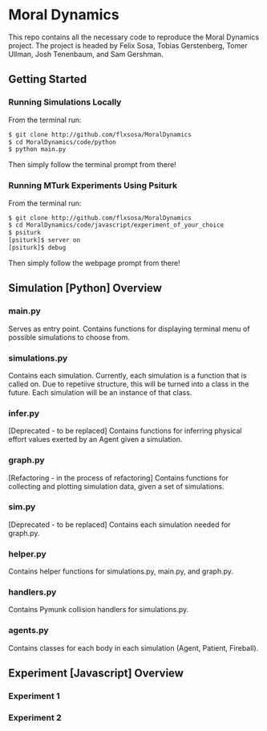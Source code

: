 # Moral Dynamics
This repo contains all the necessary code to reproduce the Moral Dynamics project. The project is headed by Felix Sosa, Tobias Gerstenberg, Tomer Ullman, Josh Tenenbaum, and Sam Gershman.

## Getting Started 
### Running Simulations Locally
From the terminal run:
```bash
$ git clone http://github.com/flxsosa/MoralDynamics
$ cd MoralDynamics/code/python
$ python main.py
```
Then simply follow the terminal prompt from there!

### Running MTurk Experiments Using Psiturk
From the terminal run:
```bash
$ git clone http://github.com/flxsosa/MoralDynamics
$ cd MoralDynamics/code/javascript/experiment_of_your_choice
$ psiturk
[psiturk]$ server on
[psiturk]$ debug
```
Then simply follow the webpage prompt from there!

## Simulation [Python] Overview 
### main.py
Serves as entry point. Contains functions for displaying terminal menu of possible simulations to choose from.

### simulations.py
Contains each simulation. Currently, each simulation is a function that is called on. Due to repetiive structure, this will be turned into a class in the future. Each simulation will be an instance of that class.

### infer.py
[Deprecated - to be replaced] Contains functions for inferring physical effort values exerted by an Agent given a simulation.

### graph.py
[Refactoring - in the process of refactoring] Contains functions for collecting and plotting simulation data, given a set of simulations.

### sim.py
[Deprecated - to be replaced] Contains each simulation needed for graph.py.

### helper.py
Contains helper functions for simulations.py, main.py, and graph.py.

### handlers.py
Contains Pymunk collision handlers for simulations.py.

### agents.py
Contains classes for each body in each simulation (Agent, Patient, Fireball).

## Experiment [Javascript] Overview 
### Experiment 1
### Experiment 2
